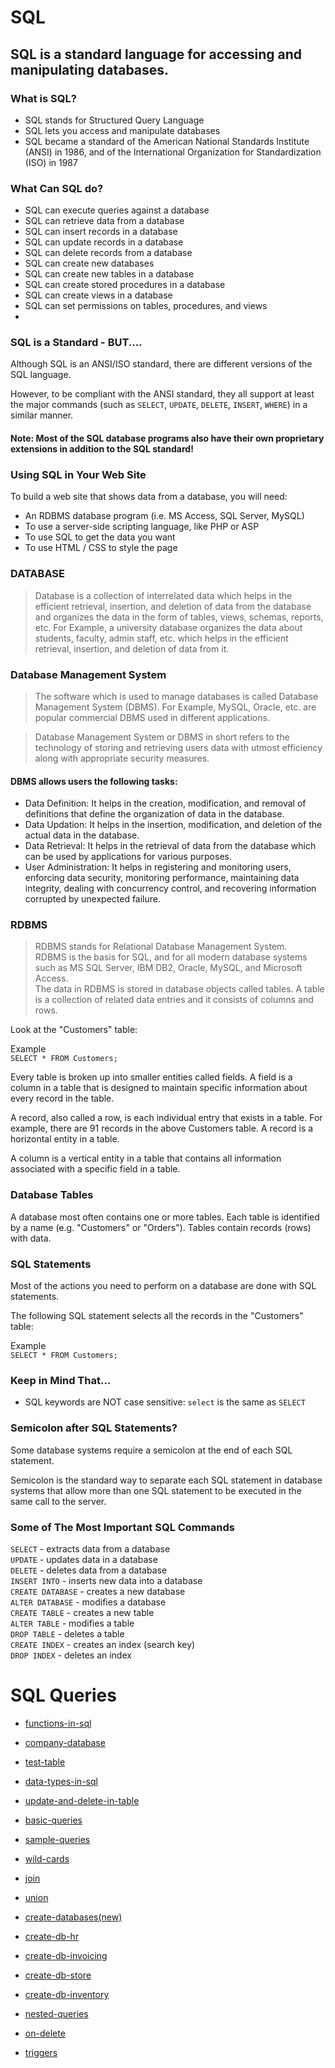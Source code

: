 # SQL
## SQL is a standard language for accessing and manipulating databases.

 ### What is SQL? <br>
- SQL stands for Structured Query Language
- SQL lets you access and manipulate databases
- SQL became a standard of the American National Standards Institute (ANSI) in 1986, and of the International Organization for Standardization (ISO) in 1987
### What Can SQL do?
- SQL can execute queries against a database
- SQL can retrieve data from a database
- SQL can insert records in a database
- SQL can update records in a database
- SQL can delete records from a database
- SQL can create new databases
- SQL can create new tables in a database
- SQL can create stored procedures in a database
- SQL can create views in a database
- SQL can set permissions on tables, procedures, and views
- 
### SQL is a Standard - BUT....
Although SQL is an ANSI/ISO standard, there are different versions of the SQL language.

However, to be compliant with the ANSI standard, they all support at least the major commands (such as ```SELECT```, ```UPDATE```, ```DELETE```, ```INSERT```, ```WHERE```) in a similar manner.

#### Note: Most of the SQL database programs also have their own proprietary extensions in addition to the SQL standard!

### Using SQL in Your Web Site
To build a web site that shows data from a database, you will need:
- An RDBMS database program (i.e. MS Access, SQL Server, MySQL)
- To use a server-side scripting language, like PHP or ASP
- To use SQL to get the data you want
- To use HTML / CSS to style the page

### DATABASE
> Database is a collection of interrelated data which helps in the efficient retrieval, insertion, and deletion of data from the database and organizes the data in the form of tables, views, schemas, reports, etc. For Example, a university database organizes the data about students, faculty, admin staff, etc. which helps in the efficient retrieval, insertion, and deletion of data from it.


### Database Management System
> The software which is used to manage databases is called Database Management System (DBMS). For Example, MySQL, Oracle, etc. are popular commercial DBMS used in different applications.

> Database Management System or DBMS in short refers to the technology of storing and retrieving users data with utmost efficiency along with appropriate security measures.
 
#### DBMS allows users the following tasks: 
- Data Definition: It helps in the creation, modification, and removal of definitions that define the organization of data in the database. 
- Data Updation: It helps in the insertion, modification, and deletion of the actual data in the database. 
- Data Retrieval: It helps in the retrieval of data from the database which can be used by applications for various purposes. 
- User Administration: It helps in registering and monitoring users, enforcing data security, monitoring performance, maintaining data integrity, dealing with concurrency control, and recovering information corrupted by unexpected failure.

### RDBMS
> RDBMS stands for Relational Database Management System. <br>
RDBMS is the basis for SQL, and for all modern database systems such as MS SQL Server, IBM DB2, Oracle, MySQL, and Microsoft Access. <br>
The data in RDBMS is stored in database objects called tables. A table is a collection of related data entries and it consists of columns and rows. <br>

Look at the "Customers" table:

Example <br>
```SELECT * FROM Customers;```

Every table is broken up into smaller entities called fields. A field is a column in a table that is designed to maintain specific information about every record in the table.

A record, also called a row, is each individual entry that exists in a table. For example, there are 91 records in the above Customers table. A record is a horizontal entity in a table.

A column is a vertical entity in a table that contains all information associated with a specific field in a table.

### Database Tables
A database most often contains one or more tables. Each table is identified by a name (e.g. "Customers" or "Orders"). Tables contain records (rows) with data.

### SQL Statements
Most of the actions you need to perform on a database are done with SQL statements.

The following SQL statement selects all the records in the "Customers" table:

Example <br>
```SELECT * FROM Customers;```

### Keep in Mind That...
- SQL keywords are NOT case sensitive: ```select``` is the same as ```SELECT```


### Semicolon after SQL Statements?
Some database systems require a semicolon at the end of each SQL statement.

Semicolon is the standard way to separate each SQL statement in database systems that allow more than one SQL statement to be executed in the same call to the server.

### Some of The Most Important SQL Commands
```SELECT``` - extracts data from a database <br>
```UPDATE``` - updates data in a database<br>
```DELETE``` - deletes data from a database<br>
```INSERT INTO``` - inserts new data into a database<br>
```CREATE DATABASE``` - creates a new database<br>
```ALTER DATABASE``` - modifies a database<br>
```CREATE TABLE``` - creates a new table<br>
```ALTER TABLE``` - modifies a table<br>
```DROP TABLE``` - deletes a table<br>
```CREATE INDEX``` - creates an index (search key)<br>
```DROP INDEX``` - deletes an index<br>


















# SQL Queries

- [functions-in-sql](https://popsql.com/queries/-NG6w-Xd4KtIm1PtAehi/functions-in-sql?access_token=0f5bea89833be8c16d9d3f95207e8f5a)

- [company-database](https://popsql.com/queries/-NG6cmIf5-q78X1ZYOD5/company-database?access_token=9ab971e34b52785a38c79d0c4896dc91)

- [test-table](https://popsql.com/queries/-NG2EP6NcQh7P-zHbRkD/test-table?access_token=39c4587e71d4729a398658e29bdea3df)

- [data-types-in-sql](https://popsql.com/queries/-NG50BV7ZFsJg8zxMcFB/data-types-in-sql?access_token=f0ef13361fe61fffc997b61edff405da)

- [update-and-delete-in-table](https://popsql.com/queries/-NG5IAAy5guhK0fwvoIV/update-and-delete-in-table?access_token=2063ebd5ea175c99c7c32e72701c0f17)

- [basic-queries](https://popsql.com/queries/-NG5QMznetiuCUcyj9v4/basic-queriessql?run_id=24490880)

- [sample-queries](https://popsql.com/queries/-NG28GVLBu1rBKhqdbGI/sample-queries?run_id=24490967)

- [wild-cards](https://popsql.com/queries/-NGBYeSLv6nDV4PxpwUY/wild-cards?access_token=aaedcac27c9633da4b635537d1f9cf7e)

- [join](https://popsql.com/queries/-NGBsHlSTy-mdOe0-2am/join?access_token=676c6e69cab515b65759f4e106e9d766)

- [union](https://popsql.com/queries/-NGBfB9WY6B2nKWfUnzY/union?access_token=0e14c9f8fa7c24be14ab6865242709e6)

- [create-databases(new)](https://popsql.com/queries/-NGFMcQFaCUO9NMsORNd/create-databasesnew?access_token=5b268729bc2554a40d5bbd8b0637b476)

- [create-db-hr](https://popsql.com/queries/-NGFPr1l-KObbcq7RJyl/create-db-hr?access_token=746746773a2b9b48dbe45e754196e75b)

- [create-db-invoicing](https://popsql.com/queries/-NGFQVlnwPiCyIit-NmV/create-db-invoicing?access_token=451b2635beace063f69d86a6e2ce7908)

- [create-db-store](https://popsql.com/queries/-NGFQqmrztmPudgonv8c/create-db-store?access_token=922581bfc433a871946881f0eefa2f9d)

- [create-db-inventory](https://popsql.com/queries/-NGFQuh9WA4pvpcp7aRf/create-db-inventory?access_token=a216f44a46dcd8b8eb6c2cd4db5e1967)

- [nested-queries](https://popsql.com/queries/-NGFYECFxER9Ofn6LHsj/nested-queries?access_token=c39407efc608bdfc0874c8a885426ff1)

- [on-delete](https://popsql.com/queries/-NGFmhBEHegCYp7ExM7i/on-delete?access_token=a687481155731d7afe9645b33862f68e)

- [triggers](https://popsql.com/queries/-NGFrqI2kOsckr8G21v6/triggers?access_token=82a85c527f330e026935529ff673d09d)


